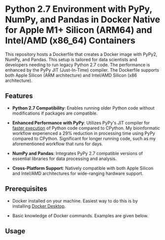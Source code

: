 # Python 2.7 Environment with PyPy, NumPy, and Pandas in Docker Native for Apple M1+ Silicon (ARM64) and Intel/AMD (x86_64) Containers

This repository hosts a Dockerfile that creates a Docker image with PyPy2, NumPy, and Pandas. This setup is tailored for data scientists and developers needing to run legacy Python 2.7 code. The performance is enhanced by the PyPy JIT (Just-In-Time) compiler. The Dockerfile supports both Apple Silicon (ARM architecture) and Intel/AMD Silicon (x86 architecture).

## **Features**

-   **Python 2.7 Compatibility**: Enables running older Python code without modifications if packages are compatible.

-   **Enhanced Performance with PyPy**: Utilizes PyPy's JIT compiler for [faster execution](https://speed.pypy.org) of Python code compared to CPython. My bioinformatic workflow experienced a 29% reduction in processing time using PyPy compared to CPython. Significant for longer running code, such as my aforementioned workflow that runs for days. 

-   **NumPy and Pandas**: Integrates PyPy 2.7 compatible versions of essential libraries for data processing and analysis.

-   **Cross-Platform Support**: Natively compatible with both Apple Silicon and Intel/AMD architectures for wide-ranging hardware support.

## **Prerequisites**

-   Docker installed on your machine. Easiest way to do this is by installing [Docker Desktop](https://www.docker.com/products/docker-desktop/).

-   Basic knowledge of Docker commands. Examples are given below.

## **Usage**
